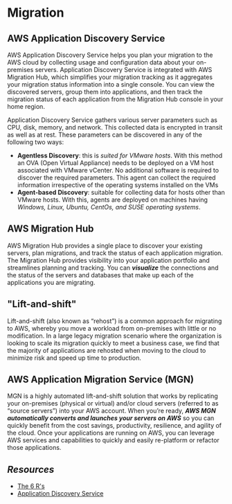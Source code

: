 # Migration

## AWS Application Discovery Service 

AWS Application Discovery Service helps you plan your migration to the AWS cloud by collecting usage and configuration data about your on-premises servers. Application Discovery Service is integrated with AWS Migration Hub, which simplifies your migration tracking as it aggregates your migration status information into a single console. You can view the discovered servers, group them into applications, and then track the migration status of each application from the Migration Hub console in your home region.

Application Discovery Service gathers various server parameters such as CPU, disk, memory, and network. This collected data is encrypted in transit as well as at rest. These parameters can be discovered in any of the following two ways:
- **Agentless Discovery**: this is *suited for VMware hosts*. With this method an OVA (Open Virtual Appliance) needs to be deployed on a VM host associated with VMware vCenter. No additional software is required to discover the required parameters. This agent can collect the required information irrespective of the operating systems installed on the VMs
- **Agent-based Discovery**: suitable for collecting data for hosts other than VMware hosts. With this, agents are deployed on machines having *Windows, Linux, Ubuntu, CentOs, and SUSE operating systems*. 

## AWS Migration Hub 

AWS Migration Hub provides a single place to discover your existing servers, plan migrations, and track the status of each application migration. The Migration Hub provides visibility into your application portfolio and streamlines planning and tracking. You can ***visualize*** the connections and the status of the servers and databases that make up each of the applications you are migrating.

## "Lift-and-shift" 

Lift-and-shift (also known as “rehost”) is a common approach for migrating to AWS, whereby you move a workload from on-premises with little or no modification. In a large legacy migration scenario where the organization is looking to scale its migration quickly to meet a business case, we find that the majority of applications are rehosted when moving to the cloud to minimize risk and speed up time to production.

## AWS Application Migration Service (MGN) 

MGN is a highly automated lift-and-shift solution that works by replicating your on-premises (physical or virtual) and/or cloud servers (referred to as “source servers”) into your AWS account. When you’re ready, ***AWS MGN automatically converts and launches your servers on AWS*** so you can quickly benefit from the cost savings, productivity, resilience, and agility of the cloud. Once your applications are running on AWS, you can leverage AWS services and capabilities to quickly and easily re-platform or refactor those applications.

## *Resources*

- [The 6 R's](https://tutorialsdojo.com/aws-migration-strategies-the-6-rs)
- [Application Discovery Service](https://aws.amazon.com/application-discovery/faqs/)